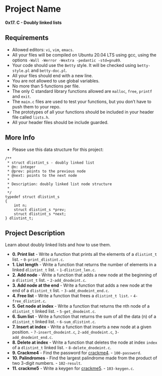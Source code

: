 # Project Name
**0x17. C - Doubly linked lists**

##  Requirements
*   Allowed editors: `vi`, `vim`, `emacs`.
*   All your files will be compiled on Ubuntu 20.04 LTS using gcc, using the options `-Wall -Werror -Wextra -pedantic -std=gnu89`.
*   Your code should use the `Betty` style. It will be checked using `betty-style.pl` and `betty-doc.pl`.
*   All your files should end with a new line.
*   You are not allowed to use global variables.
*   No more than 5 functions per file.
*   The only C standard library functions allowed are `malloc`, `free`, `printf` and `exit`.
*   The `main.c` files are used to test your functions, but you don’t have to push them to your repo.
*   The prototypes of all your functions should be included in your header file called `lists.h`.
*   All your header files should be include guarded.

##  More Info
*   Please use this data structure for this project:
```
/**
 * struct dlistint_s - doubly linked list
 * @n: integer
 * @prev: points to the previous node
 * @next: points to the next node
 *
 * Description: doubly linked list node structure
 * 
 */
typedef struct dlistint_s
{
    int n;
    struct dlistint_s *prev;
    struct dlistint_s *next;
} dlistint_t;
```

## Project Description
Learn about doubly linked lists and how to use them.

* **0. Print list** - Write a function that prints all the elements of a `dlistint_t` list. - `0-print_dlistint.c`.
* **1. List length** - Write a function that returns the number of elements in a linked `dlistint_t` list. - `1-dlistint_len.c`.
* **2. Add node** - Write a function that adds a new node at the beginning of a `dlistint_t` list. - `2-add_dnodeint.c`.
* **3. Add node at the end** - Write a function that adds a new node at the end of a `dlistint_t` list. - `3-add_dnodeint_end.c`.
* **4. Free list** - Write a function that frees a `dlistint_t list`. - `4-free_dlistint.c`.
* **5. Get node at index** - Write a function that returns the nth node of a `dlistint_t` linked list. - `5-get_dnodeint.c`.
* **6. Sum list** - Write a function that returns the sum of all the data (n) of a `dlistint_t` linked list. - `6-sum_dlistint.c`.
* **7. Insert at index** - Write a function that inserts a new node at a given position. - `7-insert_dnodeint.c`, `2-add_dnodeint.c`, `3-add_dnodeint_end.c`.
* **8. Delete at index** - Write a function that deletes the node at index `index` of a `dlistint_t` linked list. - `8-delete_dnodeint.c`.
* **9. Crackme4** - Find the password for [crackme4](https://github.com/holbertonschool/0x17.c). - `100-password`.
* **10. Palindromes** - Find the largest palindrome made from the product of two 3-digit numbers. - `102-result`.
* **11. crackme5** - Write a keygen for [crackme5](https://github.com/holbertonschool/0x17.c). - `103-keygen.c`.

